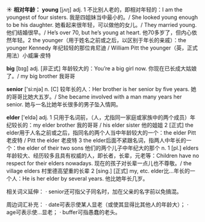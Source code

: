 ☀ <span class="category">**相对年龄：**</span>
<span class="vocabulary">**young**</span> [jʌŋ] 
<span class="definition">adj. 1 不比别人老的，即相对年轻的：</span>I am the youngest of four sisters. 我是四姐妹当中最小的。/ She looked young enough to be his daughter. 她看起来很年轻，可以做他的女儿。/ They married young. 他们结婚很早。/ He’s over 70, but he’s young at heart. 他70多岁了，但内心依然年轻。<span class="definition">2 the younger（用于姓名之前或之后，以区别于年长的亲戚）：</span>the younger Kennedy 年纪较轻的那位肯尼迪 / William Pitt the younger（英，正式用法）小威廉·皮特

<span class="vocabulary">**big**</span> [bɪɡ] 
<span class="definition">adj. [非正式] 年龄较大的：</span>You’re a big girl now. 你现在已长成大姑娘了。/ my big brother 我哥哥

<span class="vocabulary">**senior**</span> ['si:njə] 
<span class="definition">n. [C] 较年长的人：</span>Her brother is her senior by five years. 她的哥哥比她大五岁。/ She became involved with a man many years her senior. 她与一名比她年长很多的男子坠入情网。

<span class="vocabulary">**elder**</span> ['eldə] 
<span class="definition">adj. 1 只用于名词前，（人，尤指同一家庭或家族中的两个成员）年纪较长的：</span>my elder brother 我的哥哥 / his elder sister 他的姐姐 <span class="definition">2 [正式] the elder用于人名之前或之后，指同名的两个人当中年龄较大的一个：</span>the elder Pitt 老皮特 / Pitt the elder 老皮特 <span class="definition">3 the elder后面不紧跟名词，指两人中年长的一个：</span>the elder of their two sons 他们的两个儿子中年纪大的那个 <span class="definition">n. 1 [pl.] elders年龄较大、经历较多且具有权威的人，即长者，长辈，元老等：</span>Children have no respect for their elders nowadays. 现在的孩子对长辈一点儿也不尊敬。/ the village elders 村里德高望重的长辈 <span class="definition">2 [sing.] [正式] my, etc. elder比…年长的一个人：</span>He is her elder by several years. 他比她年长几岁。

相关词义延伸：
· senior还可指父子同名时，加在父亲的名字前以免搞混。

周边词汇补充：
· date可表示使某人显老（或使其显得比其他人的年龄大）；
· age可表示使…显老；
· buffer可指愚蠢的老头。
